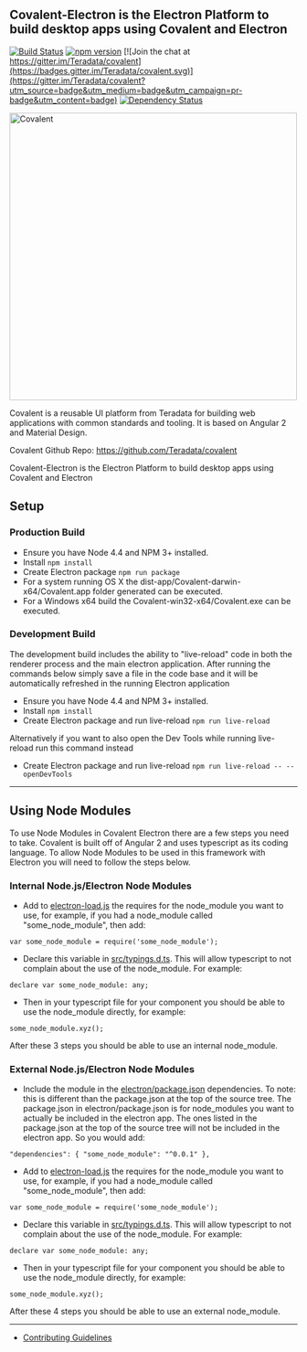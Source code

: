 ## Covalent-Electron is the Electron Platform to build desktop apps using Covalent and Electron

[![Build Status](https://travis-ci.org/Teradata/covalent.svg?branch=develop)](https://travis-ci.org/Teradata/covalent)
[![npm version](https://badge.fury.io/js/%40covalent%2Fcore.svg)](https://badge.fury.io/js/%40covalent%2Fcore)
[![Join the chat at https://gitter.im/Teradata/covalent](https://badges.gitter.im/Teradata/covalent.svg)](https://gitter.im/Teradata/covalent?utm_source=badge&utm_medium=badge&utm_campaign=pr-badge&utm_content=badge)
[![Dependency Status](https://dependencyci.com/github/Teradata/covalent/badge)](https://dependencyci.com/github/Teradata/covalent)

<img alt="Covalent" src="https://cdn.rawgit.com/Teradata/covalent-electron/develop/src/app/assets/icons/covalent-and-electron.svg" width="503">

Covalent is a reusable UI platform from Teradata for building web applications with common standards and tooling. It is based on Angular 2 and Material Design.

Covalent Github Repo: https://github.com/Teradata/covalent

Covalent-Electron is the Electron Platform to build desktop apps using Covalent and Electron
## Setup

### Production Build

* Ensure you have Node 4.4 and NPM 3+ installed.
* Install `npm install`
* Create Electron package `npm run package`
 * For a system running OS X the dist-app/Covalent-darwin-x64/Covalent.app folder generated can be executed. 
 * For a Windows x64 build the Covalent-win32-x64/Covalent.exe can be executed.

### Development Build
The development build includes the ability to "live-reload" code in both the renderer process and the main electron application.
After running the commands below simply save a file in the code base and it will be automatically refreshed in the running Electron application

* Ensure you have Node 4.4 and NPM 3+ installed.
* Install `npm install`
* Create Electron package and run live-reload `npm run live-reload`

Alternatively if you want to also open the Dev Tools while running live-reload run this command instead
* Create Electron package and run live-reload `npm run live-reload -- --openDevTools`

---

## Using Node Modules
To use Node Modules in Covalent Electron there are a few steps you need to take.  Covalent is built off of Angular 2 and uses typescript as its coding language.  To allow Node Modules to be used in this framework with Electron you will need to follow the steps below.

### Internal Node.js/Electron Node Modules

* Add to [electron-load.js](https://github.com/Teradata/covalent-electron/blob/develop/src/electron-load.js) the requires for the node_module you want to use, for example, if you had a node_module called "some_node_module", then add:

`var some_node_module = require('some_node_module');`

* Declare this variable in [src/typings.d.ts](https://github.com/Teradata/covalent-electron/blob/develop/src/typings.d.ts). This will allow typescript to not complain about the use of the node_module. For example:

`declare var some_node_module: any;`

* Then in your typescript file for your component you should be able to use the node_module directly, for example:

`some_node_module.xyz();`

After these 3 steps you should be able to use an internal node_module.


### External Node.js/Electron Node Modules

* Include the module in the [electron/package.json](https://github.com/Teradata/covalent-electron/blob/develop/electron/package.json) dependencies. To note: this is different than the package.json at the top of the source tree. The package.json in electron/package.json is for node_modules you want to actually be included in the electron app. The ones listed in the package.json at the top of the source tree will not be included in the electron app. So you would add:

`"dependencies": { "some_node_module": "^0.0.1" },`

* Add to [electron-load.js](https://github.com/Teradata/covalent-electron/blob/develop/src/electron-load.js) the requires for the node_module you want to use, for example, if you had a node_module called "some_node_module", then add:

`var some_node_module = require('some_node_module');`

* Declare this variable in [src/typings.d.ts](https://github.com/Teradata/covalent-electron/blob/develop/src/typings.d.ts). This will allow typescript to not complain about the use of the node_module. For example:

`declare var some_node_module: any;`

* Then in your typescript file for your component you should be able to use the node_module directly, for example:

`some_node_module.xyz();`

After these 4 steps you should be able to use an external node_module.

---

* [Contributing Guidelines](docs/CONTRIBUTING.md)